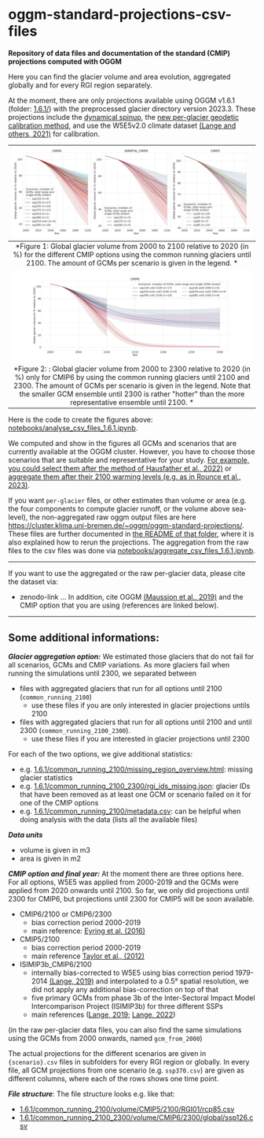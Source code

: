 # oggm-standard-projections-csv-files

**Repository of data files and documentation of the standard (CMIP) projections computed with OGGM**

Here you can find the glacier volume and area evolution, aggregated globally and for every RGI region separately. 

At the moment, there are only projections available using OGGM v1.6.1 (folder: [1.6.1/](1.6.1/])) with the preprocessed glacier directory version 2023.3. These projections include the [dynamical spinup](https://docs.oggm.org/en/latest/dynamic-spinup.html), the [new per-glacier geodetic calibration method](https://docs.oggm.org/en/latest/mass-balance-monthly.html), and use the W5E5v2.0 climate dataset [(Lange and others, 2021)](https://doi.org/10.48364/ISIMIP.342217) for calibration. 

|![Figure 1](notebooks/global_glacier_volume_until2100_common_running_2100.png)|
|:--:| 
| *Figure 1: Global glacier volume from 2000 to 2100 relative to 2020 (in %) for the different CMIP options using the common running glaciers until 2100. The amount of GCMs per scenario is given in the legend. * |
|![Figure 2](notebooks/global_glacier_volume_until2300_common_running_2100_2300.png)|
| *Figure 2: : Global glacier volume from 2000 to 2300 relative to 2020 (in %) only for CMIP6 by using the common running glaciers until 2100 and 2300. The amount of GCMs per scenario is given in the legend. Note that the smaller GCM ensemble until 2300 is rather "hotter" than the more representative ensemble until 2100. * |

Here is the code to create the figures above: [notebooks/analyse_csv_files_1.6.1.ipynb](notebooks/analyse_csv_files_1.6.1.ipynb). 

We computed and show in the figures all GCMs and scenarios that are currently available at the OGGM cluster. However, you have to choose those scenarios that are suitable and representative for your study. [For example, you could select them after the method of Hausfather et al., 2022)](https://www.nature.com/articles/d41586-022-01192-2) or [aggregate them after their 2100 warming levels (e.g. as in Rounce et al., 2023)](https://doi.org/10.1126/science.abo1324).

If you want `per-glacier` files, or other estimates than volume or area (e.g. the four components to compute glacier runoff, or the volume above sea-level), the non-aggregated raw oggm output files are here https://cluster.klima.uni-bremen.de/~oggm/oggm-standard-projections/. These files are further documented in [the README of that folder](https://cluster.klima.uni-bremen.de/~oggm/oggm-standard-projections/README), where it is also explained how to rerun the projections. The aggregation from the raw files to the csv files was done via [notebooks/aggregate_csv_files_1.6.1.ipynb](notebooks/aggregate_csv_files_1.6.1.ipynb). 

----
If you want to use the aggregated or the raw per-glacier data, please cite the dataset via:
- zenodo-link ...
In addition, cite OGGM [(Maussion et al., 2019)](https://doi.org/10.5194/gmd-12-909-2019) and the CMIP option that you are using (references are linked below).
---

## Some additional informations:

***Glacier aggregation option:*** 
We estimated those glaciers that do not fail for all scenarios, GCMs and CMIP variations. As more glaciers fail when running the simulations until 2300, we separated between 
- files with aggregated glaciers that run for all options until 2100 (`common_running_2100`)
    - use these files if you are only interested in glacier projections untils 2100
- files with aggregated glaciers that run for all options until 2100 and until 2300 (`common_running_2100_2300`). 
    - use these files if you are interested in glacier projections until 2300

For each of the two options, we give additional statistics:
- e.g. [1.6.1/common_running_2100/missing_region_overview.html](1.6.1/common_running_2100/missing_region_overview.html): missing glacier statistics
- e.g. [1.6.1/common_running_2100_2300/rgi_ids_missing.json](1.6.1/common_running_2100_2300/rgi_ids_missing.json): glacier IDs that have been removed as at least one GCM or scenario failed on it for one of the CMIP options
- e.g. [1.6.1/common_running_2100/metadata.csv](1.6.1/common_running_2100/metadata.csv):  can be helpful when doing analysis with the data (lists all the available files)

***Data units***
- volume is given in m3
- area is given in m2

***CMIP option and final year:***
At the moment there are three options here. For all options, W5E5 was applied from 2000-2019 and the GCMs were applied from 2020 onwards until 2100. So far, we only did projections until 2300 for CMIP6, but projections until 2300 for CMIP5 will be soon available. 

- CMIP6/2100 or CMIP6/2300
    - bias correction period 2000-2019
    - main reference: [Eyring et al. (2016)](https://doi.org/10.5194/gmd-9-1937-2016)
- CMIP5/2100
    - bias correction period 2000-2019
    - main reference [Taylor et al., (2012)](https://doi.org/10.1175/BAMS-D-11-00094.1)
- ISIMIP3b_CMIP6/2100
    - internally bias-corrected to W5E5 using bias correction period 1979-2014 [(Lange, 2019)](https://doi.org/10.5194/gmd-12-3055-2019) and interpolated to a 0.5° spatial resolution, we did not apply any additional bias-correction on top of that
    - five primary GCMs from phase 3b of the Inter-Sectoral Impact Model Intercomparison Project (ISIMIP3b) for three different SSPs
    - main references ([Lange, 2019](https://doi.org/10.5194/gmd-12-3055-2019); [Lange, 2022](https://doi.org/10.5281/zenodo.2549631))

    
(in the raw per-glacier data files, you can also find the same simulations using the GCMs from 2000 onwards, named `gcm_from_2000`)

The actual projections for the different scenarios are given in `{scenario}.csv` files in subfolders for every RGI region or globally. In every file, all GCM projections from one scenario (e.g. `ssp370.csv`) are given as different columns, where each of the rows shows one time point. 


***File structure***:
The file structure looks e.g. like that:
- [1.6.1/common_running_2100/volume/CMIP5/2100/RGI01/rcp85.csv](1.6.1/common_running_2100/volume/CMIP5/2100/RGI01/rcp85.csv)
- [1.6.1/common_running_2100_2300/volume/CMIP6/2300/global/ssp126.csv](1.6.1/common_running_2100_2300/volume/CMIP6/2300/global/ssp126.csv)

 

